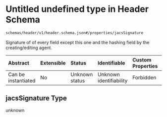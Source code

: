 # Untitled undefined type in Header Schema

```txt
schemas/header/v1/header.schema.json#/properties/jacsSignature
```

Signature of of every field except this one and the hashing field by the creating/editing agent.

| Abstract            | Extensible | Status         | Identifiable            | Custom Properties | Additional Properties | Access Restrictions | Defined In                                                                                               |
| :------------------ | :--------- | :------------- | :---------------------- | :---------------- | :-------------------- | :------------------ | :------------------------------------------------------------------------------------------------------- |
| Can be instantiated | No         | Unknown status | Unknown identifiability | Forbidden         | Allowed               | none                | [header.schema.json\*](../../https:/hai.ai/schemas/=./schemas/header.schema.json "open original schema") |

## jacsSignature Type

unknown
